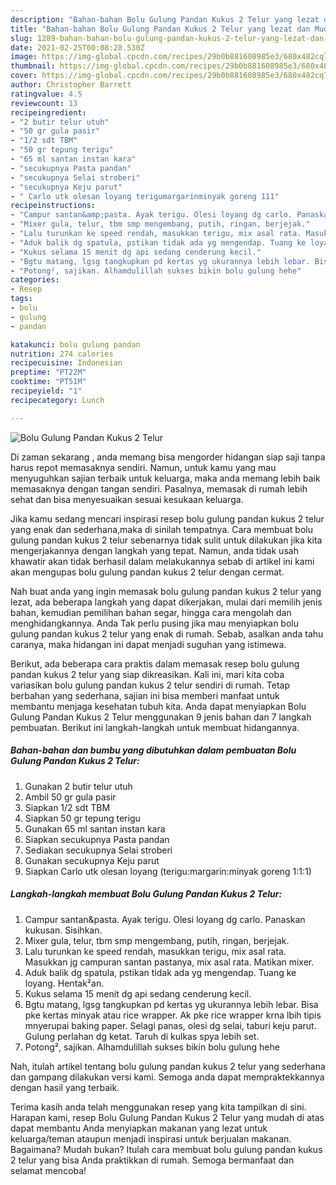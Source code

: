 ```yaml
---
description: "Bahan-bahan Bolu Gulung Pandan Kukus 2 Telur yang lezat dan Mudah Dibuat"
title: "Bahan-bahan Bolu Gulung Pandan Kukus 2 Telur yang lezat dan Mudah Dibuat"
slug: 1289-bahan-bahan-bolu-gulung-pandan-kukus-2-telur-yang-lezat-dan-mudah-dibuat
date: 2021-02-25T00:08:28.530Z
image: https://img-global.cpcdn.com/recipes/29b0b881608985e3/680x482cq70/bolu-gulung-pandan-kukus-2-telur-foto-resep-utama.jpg
thumbnail: https://img-global.cpcdn.com/recipes/29b0b881608985e3/680x482cq70/bolu-gulung-pandan-kukus-2-telur-foto-resep-utama.jpg
cover: https://img-global.cpcdn.com/recipes/29b0b881608985e3/680x482cq70/bolu-gulung-pandan-kukus-2-telur-foto-resep-utama.jpg
author: Christopher Barrett
ratingvalue: 4.5
reviewcount: 13
recipeingredient:
- "2 butir telur utuh"
- "50 gr gula pasir"
- "1/2 sdt TBM"
- "50 gr tepung terigu"
- "65 ml santan instan kara"
- "secukupnya Pasta pandan"
- "secukupnya Selai stroberi"
- "secukupnya Keju parut"
- " Carlo utk olesan loyang terigumargarinminyak goreng 111"
recipeinstructions:
- "Campur santan&amp;pasta. Ayak terigu. Olesi loyang dg carlo. Panaskan kukusan. Sisihkan."
- "Mixer gula, telur, tbm smp mengembang, putih, ringan, berjejak."
- "Lalu turunkan ke speed rendah, masukkan terigu, mix asal rata. Masukkan jg campuran santan pastanya, mix asal rata. Matikan mixer."
- "Aduk balik dg spatula, pstikan tidak ada yg mengendap. Tuang ke loyang. Hentak²an."
- "Kukus selama 15 menit dg api sedang cenderung kecil."
- "Bgtu matang, lgsg tangkupkan pd kertas yg ukurannya lebih lebar. Bisa pke kertas minyak atau rice wrapper. Ak pke rice wrapper krna lbih tipis mnyerupai baking paper. Selagi panas, olesi dg selai, taburi keju parut. Gulung perlahan dg ketat. Taruh di kulkas spya lebih set."
- "Potong², sajikan. Alhamdulillah sukses bikin bolu gulung hehe"
categories:
- Resep
tags:
- bolu
- gulung
- pandan

katakunci: bolu gulung pandan 
nutrition: 274 calories
recipecuisine: Indonesian
preptime: "PT22M"
cooktime: "PT51M"
recipeyield: "1"
recipecategory: Lunch

---
```



![Bolu Gulung Pandan Kukus 2 Telur](https://img-global.cpcdn.com/recipes/29b0b881608985e3/680x482cq70/bolu-gulung-pandan-kukus-2-telur-foto-resep-utama.jpg)

Di zaman  sekarang , anda memang bisa mengorder hidangan siap saji tanpa harus repot memasaknya sendiri. Namun, untuk kamu yang mau menyuguhkan sajian terbaik untuk keluarga, maka anda memang lebih baik memasaknya dengan tangan sendiri. Pasalnya, memasak di rumah lebih sehat dan bisa menyesuaikan sesuai kesukaan keluarga.

Jika kamu sedang mencari inspirasi resep bolu gulung pandan kukus 2 telur yang enak dan sederhana,maka di sinilah tempatnya. Cara membuat bolu gulung pandan kukus 2 telur  sebenarnya tidak sulit untuk dilakukan jika kita mengerjakannya dengan langkah yang tepat. Namun, anda tidak usah khawatir akan tidak berhasil dalam melakukannya 
sebab di artikel ini kami akan mengupas bolu gulung pandan kukus 2 telur dengan cermat.  



Nah buat anda yang ingin memasak bolu gulung pandan kukus 2 telur yang lezat, ada beberapa langkah yang dapat dikerjakan, mulai dari memilih jenis bahan, kemudian pemilihan bahan segar, hingga cara mengolah dan menghidangkannya. Anda Tak perlu pusing jika mau menyiapkan bolu gulung pandan kukus 2 telur yang enak di rumah. Sebab, asalkan anda  tahu caranya, maka hidangan ini dapat menjadi suguhan yang istimewa.

Berikut, ada beberapa cara praktis  dalam memasak resep bolu gulung pandan kukus 2 telur yang siap dikreasikan. Kali ini, mari kita coba variasikan bolu gulung pandan kukus 2 telur sendiri di rumah. Tetap berbahan yang sederhana, sajian ini bisa memberi manfaat untuk membantu menjaga kesehatan tubuh kita. Anda dapat menyiapkan Bolu Gulung Pandan Kukus 2 Telur menggunakan 9 jenis bahan dan 7 langkah pembuatan. Berikut ini langkah-langkah untuk membuat hidangannya.

<!--inarticleads1-->

##### Bahan-bahan dan bumbu yang dibutuhkan dalam pembuatan Bolu Gulung Pandan Kukus 2 Telur:

1. Gunakan 2 butir telur utuh
1. Ambil 50 gr gula pasir
1. Siapkan 1/2 sdt TBM
1. Siapkan 50 gr tepung terigu
1. Gunakan 65 ml santan instan kara
1. Siapkan secukupnya Pasta pandan
1. Sediakan secukupnya Selai stroberi
1. Gunakan secukupnya Keju parut
1. Siapkan  Carlo utk olesan loyang (terigu:margarin:minyak goreng 1:1:1)




<!--inarticleads2-->

##### Langkah-langkah membuat Bolu Gulung Pandan Kukus 2 Telur:

1. Campur santan&amp;pasta. Ayak terigu. Olesi loyang dg carlo. Panaskan kukusan. Sisihkan.
1. Mixer gula, telur, tbm smp mengembang, putih, ringan, berjejak.
1. Lalu turunkan ke speed rendah, masukkan terigu, mix asal rata. Masukkan jg campuran santan pastanya, mix asal rata. Matikan mixer.
1. Aduk balik dg spatula, pstikan tidak ada yg mengendap. Tuang ke loyang. Hentak²an.
1. Kukus selama 15 menit dg api sedang cenderung kecil.
1. Bgtu matang, lgsg tangkupkan pd kertas yg ukurannya lebih lebar. Bisa pke kertas minyak atau rice wrapper. Ak pke rice wrapper krna lbih tipis mnyerupai baking paper. Selagi panas, olesi dg selai, taburi keju parut. Gulung perlahan dg ketat. Taruh di kulkas spya lebih set.
1. Potong², sajikan. Alhamdulillah sukses bikin bolu gulung hehe




Nah, itulah artikel tentang  bolu gulung pandan kukus 2 telur  yang sederhana dan gampang dilakukan versi kami. Semoga anda dapat mempraktekkannya dengan hasil yang terbaik. 

Terima kasih anda telah menggunakan resep yang kita tampilkan di sini. Harapan kami, resep  Bolu Gulung Pandan Kukus 2 Telur yang mudah di atas dapat membantu Anda menyiapkan makanan yang lezat untuk keluarga/teman ataupun menjadi inspirasi untuk berjualan makanan. Bagaimana? Mudah bukan? Itulah cara membuat bolu gulung pandan kukus 2 telur yang bisa Anda praktikkan di rumah. Semoga bermanfaat dan selamat mencoba!

